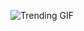 
<!-- GIF_SECTION -->
![Trending GIF](https://media3.giphy.com/media/v1.Y2lkPThiYjIxNzcyeXVncGJjOXM4amRrb3lnc2VoeWJqd3hkeDk3eWVnanVyZXY4NTNoYSZlcD12MV9naWZzX3NlYXJjaCZjdD1n/okFG5aJWqRGMYXoKTD/giphy.gif)
<!-- END_GIF_SECTION -->
